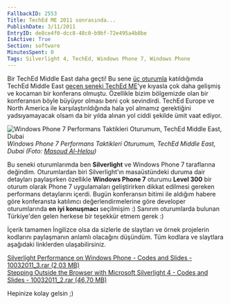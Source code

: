 ```yaml
---
FallbackID: 2553
Title: TechEd ME 2011 sonrasında...
PublishDate: 3/11/2011
EntryID: de8ce4f0-dcc8-48c0-b9bf-72e495a4b8be
IsActive: True
Section: software
MinutesSpent: 0
Tags: Silverlight 4, TechEd, Windows Phone 7, Windows Phone
---
```

Bir TechEd Middle East daha geçti! Bu sene [üç
oturumla](http://daron.yondem.com/tr/post/5295172f-0650-44fa-b0b5-cb3973cd96e0)
katıldığımda TechEd Middle East [geçen seneki TechEd
ME](http://daron.yondem.com/tr/post/1c3d0743-2a95-4997-9088-887ed944ff6c)'ye
kıyasla çok daha gelişmiş ve kocaman bir konferans olmuştu. Özellikle
bizim bölgemizde olan bir konferansın böyle büyüyor olması beni çok
sevindirdi. TechEd Europe ve North America ile karşılaştırıldığında hala
yol almamız gerektiğini yadsıyamayacak olsam da bir yılda alınan yol
ciddi şekilde ümit vaat ediyor.

![Windows Phone 7 Performans Taktikleri Oturumum, TechEd Middle East,
Dubai](http://cdn.daron.yondem.com/assets/2553/10032011_1.jpg)\
*Windows Phone 7 Performans Taktikleri Oturumum, TechEd Middle East,
Dubai (Foto: [Masoud Al-Helou](http://www.facebook.com/masuodo))*

Bu seneki oturumlarımda ben **Silverlight** ve Windows Phone 7
taraflarına değindim. Oturumlardan biri Silverlight'ın masaüstündeki
duruma dair detayları paylaşırken özellikle **Windows Phone 7** oturumu
**Level 300** bir oturum olarak Phone 7 uygulamaları geliştirirken
dikkat edilmesi gereken performans detaylarını içerdi. Bugün konferansın
bitimi ile aldığım habere göre konferansta katılımcı değerlendirmelerine
göre developer oturumlarında **en iyi konuşmacı** seçilmişim :) Sanırım
oturumlarda bulunan Türkiye'den gelen herkese bir teşekkür etmem gerek
:)

İçerik tamamen İngilizce olsa da sizlerle de slaytları ve örnek
projelerin kodlarını paylaşmanın anlamlı olacağını düşündüm. Tüm kodlara
ve slaytlara aşağıdaki linklerden ulaşabilirsiniz.

[Silverlight Performance on Windows Phone - Codes and Slides -
10032011\_3.rar (2,03
MB)](http://cdn.daron.yondem.com/assets/2553/10032011_3.rar)\
 [Stepping Outside the Browser with Microsoft Silverlight 4 - Codes and
Slides - 10032011\_2.rar (46,70
MB)](http://cdn.daron.yondem.com/assets/2553/10032011_2.rar)

Hepinize kolay gelsin ;)


